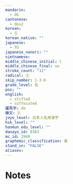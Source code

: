 ```yaml
---
mandarin:
  - dǔ
cantonese:
  - dou2
korean:
  - 도
korean_native: ""
japanese:
  - TO
japanese_nanori: ""
vietnamese:
middle_chinese_initial: t
middle_chinese_final: uo
stroke_count: "11"
radical: 土
skip_number: 1-3-8
grade_level: 名
pos: ""
english:
  - stifled
  - suffocated
羅馬字: do
韓文: 도
joyo_level: 日本人名用漢字
hsk_level: ""
hanmun_edu_level: ""
danayo_id: 8383
mc_id: 2949
graphemic_classification: 者
stand_in: "FALSE"
aliases:
---
```


# Notes
